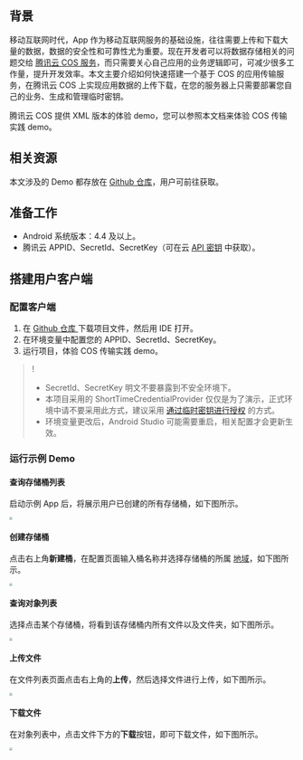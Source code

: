## 背景
移动互联网时代，App 作为移动互联网服务的基础设施，往往需要上传和下载大量的数据，数据的安全性和可靠性尤为重要。现在开发者可以将数据存储相关的问题交给 [腾讯云 COS 服务](https://cloud.tencent.com/product/cos)，而只需要关心自己应用的业务逻辑即可，可减少很多工作量，提升开发效率。本文主要介绍如何快速搭建一个基于 COS 的应用传输服务，在腾讯云 COS 上实现应用数据的上传下载，在您的服务器上只需要部署您自己的业务、生成和管理临时密钥。

腾讯云 COS 提供 XML 版本的体验 demo，您可以参照本文档来体验 COS 传输实践 demo。

## 相关资源

本文涉及的 Demo 都存放在 [Github 仓库](https://github.com/tencentyun/qcloud-sdk-android-samples/tree/master/COSTransferPractice)，用户可前往获取。

## 准备工作
- Android 系统版本：4.4 及以上。
- 腾讯云 APPID、SecretId、SecretKey（可在云 [API 密钥](https://console.cloud.tencent.com/capi) 中获取）。

## 搭建用户客户端

### 配置客户端

1. 在 [Github 仓库 ](https://github.com/tencentyun/qcloud-sdk-android-samples/tree/master/COSTransferPractice) 下载项目文件，然后用 IDE 打开。
2. 在环境变量中配置您的 APPID、SecretId、SecretKey。
3. 运行项目，体验 COS 传输实践 demo。

>!
>- SecretId、SecretKey 明文不要暴露到不安全环境下。
>- 本项目采用的 ShortTimeCredentialProvider 仅仅是为了演示，正式环境中请不要采用此方式，建议采用 [通过临时密钥进行授权](https://cloud.tencent.com/document/product/436/12159#1.-.E5.AE.9E.E7.8E.B0.E8.8E.B7.E5.8F.96.E4.B8.B4.E6.97.B6.E5.AF.86.E9.92.A5) 的方式。
>- 环境变量更改后，Android Studio 可能需要重启，相关配置才会更新生效。

### 运行示例 Demo

#### 查询存储桶列表
启动示例 App 后，将展示用户已创建的所有存储桶，如下图所示。

<img src="https://main.qcloudimg.com/raw/17a5877f894e11a4658d6a81dde8170d.png" style="zoom:30%;" />

#### 创建存储桶
点击右上角**新建桶**，在配置页面输入桶名称并选择存储桶的所属 [地域](https://cloud.tencent.com/document/product/436/6224)，如下图所示。

<img src="https://main.qcloudimg.com/raw/617069f5b350da7290828070227935c3.png" style="zoom:30%;" />

#### 查询对象列表

选择点击某个存储桶，将看到该存储桶内所有文件以及文件夹，如下图所示。

<img src="https://main.qcloudimg.com/raw/539b7091ad053c2082d4381e3700fa1c.png" style="zoom:30%;" />

#### 上传文件
在文件列表页面点击右上角的**上传**，然后选择文件进行上传，如下图所示。

<img src="https://main.qcloudimg.com/raw/7723252f178aae084556fff098473356.png" style="zoom:30%;" />

#### 下载文件
在对象列表中，点击文件下方的**下载**按钮，即可下载文件，如下图所示。

<img src="https://main.qcloudimg.com/raw/2a3db80d1e62ec210af6cd67a4aa935a.png" style="zoom:30%;" />
